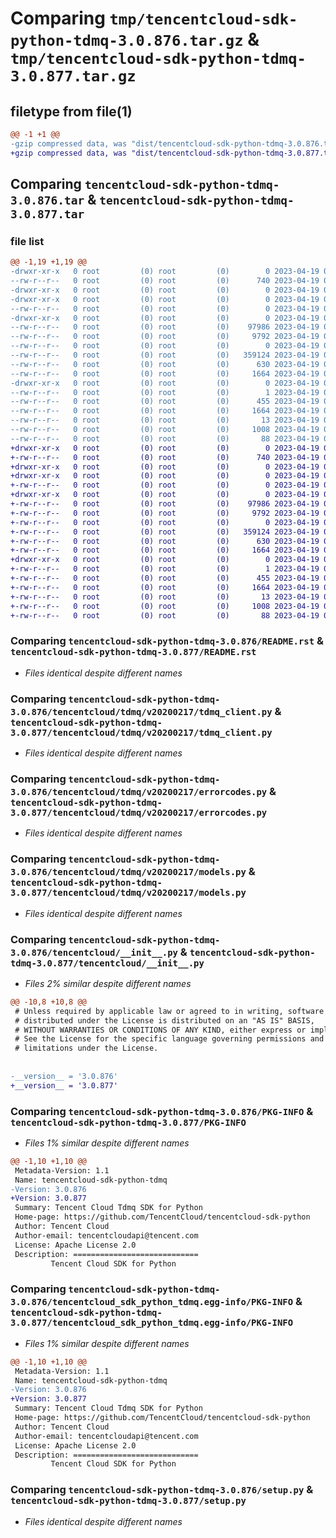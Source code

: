 # Comparing `tmp/tencentcloud-sdk-python-tdmq-3.0.876.tar.gz` & `tmp/tencentcloud-sdk-python-tdmq-3.0.877.tar.gz`

## filetype from file(1)

```diff
@@ -1 +1 @@
-gzip compressed data, was "dist/tencentcloud-sdk-python-tdmq-3.0.876.tar", last modified: Wed Apr 19 00:39:29 2023, max compression
+gzip compressed data, was "dist/tencentcloud-sdk-python-tdmq-3.0.877.tar", last modified: Wed Apr 19 09:37:49 2023, max compression
```

## Comparing `tencentcloud-sdk-python-tdmq-3.0.876.tar` & `tencentcloud-sdk-python-tdmq-3.0.877.tar`

### file list

```diff
@@ -1,19 +1,19 @@
-drwxr-xr-x   0 root         (0) root         (0)        0 2023-04-19 00:39:29.000000 tencentcloud-sdk-python-tdmq-3.0.876/
--rw-r--r--   0 root         (0) root         (0)      740 2023-04-19 00:39:29.000000 tencentcloud-sdk-python-tdmq-3.0.876/README.rst
-drwxr-xr-x   0 root         (0) root         (0)        0 2023-04-19 00:39:29.000000 tencentcloud-sdk-python-tdmq-3.0.876/tencentcloud/
-drwxr-xr-x   0 root         (0) root         (0)        0 2023-04-19 00:39:29.000000 tencentcloud-sdk-python-tdmq-3.0.876/tencentcloud/tdmq/
--rw-r--r--   0 root         (0) root         (0)        0 2023-04-19 00:39:29.000000 tencentcloud-sdk-python-tdmq-3.0.876/tencentcloud/tdmq/__init__.py
-drwxr-xr-x   0 root         (0) root         (0)        0 2023-04-19 00:39:29.000000 tencentcloud-sdk-python-tdmq-3.0.876/tencentcloud/tdmq/v20200217/
--rw-r--r--   0 root         (0) root         (0)    97986 2023-04-19 00:39:29.000000 tencentcloud-sdk-python-tdmq-3.0.876/tencentcloud/tdmq/v20200217/tdmq_client.py
--rw-r--r--   0 root         (0) root         (0)     9792 2023-04-19 00:39:29.000000 tencentcloud-sdk-python-tdmq-3.0.876/tencentcloud/tdmq/v20200217/errorcodes.py
--rw-r--r--   0 root         (0) root         (0)        0 2023-04-19 00:39:29.000000 tencentcloud-sdk-python-tdmq-3.0.876/tencentcloud/tdmq/v20200217/__init__.py
--rw-r--r--   0 root         (0) root         (0)   359124 2023-04-19 00:39:29.000000 tencentcloud-sdk-python-tdmq-3.0.876/tencentcloud/tdmq/v20200217/models.py
--rw-r--r--   0 root         (0) root         (0)      630 2023-04-19 00:39:29.000000 tencentcloud-sdk-python-tdmq-3.0.876/tencentcloud/__init__.py
--rw-r--r--   0 root         (0) root         (0)     1664 2023-04-19 00:39:29.000000 tencentcloud-sdk-python-tdmq-3.0.876/PKG-INFO
-drwxr-xr-x   0 root         (0) root         (0)        0 2023-04-19 00:39:29.000000 tencentcloud-sdk-python-tdmq-3.0.876/tencentcloud_sdk_python_tdmq.egg-info/
--rw-r--r--   0 root         (0) root         (0)        1 2023-04-19 00:39:29.000000 tencentcloud-sdk-python-tdmq-3.0.876/tencentcloud_sdk_python_tdmq.egg-info/dependency_links.txt
--rw-r--r--   0 root         (0) root         (0)      455 2023-04-19 00:39:29.000000 tencentcloud-sdk-python-tdmq-3.0.876/tencentcloud_sdk_python_tdmq.egg-info/SOURCES.txt
--rw-r--r--   0 root         (0) root         (0)     1664 2023-04-19 00:39:29.000000 tencentcloud-sdk-python-tdmq-3.0.876/tencentcloud_sdk_python_tdmq.egg-info/PKG-INFO
--rw-r--r--   0 root         (0) root         (0)       13 2023-04-19 00:39:29.000000 tencentcloud-sdk-python-tdmq-3.0.876/tencentcloud_sdk_python_tdmq.egg-info/top_level.txt
--rw-r--r--   0 root         (0) root         (0)     1008 2023-04-19 00:39:29.000000 tencentcloud-sdk-python-tdmq-3.0.876/setup.py
--rw-r--r--   0 root         (0) root         (0)       88 2023-04-19 00:39:29.000000 tencentcloud-sdk-python-tdmq-3.0.876/setup.cfg
+drwxr-xr-x   0 root         (0) root         (0)        0 2023-04-19 09:37:49.000000 tencentcloud-sdk-python-tdmq-3.0.877/
+-rw-r--r--   0 root         (0) root         (0)      740 2023-04-19 09:37:49.000000 tencentcloud-sdk-python-tdmq-3.0.877/README.rst
+drwxr-xr-x   0 root         (0) root         (0)        0 2023-04-19 09:37:49.000000 tencentcloud-sdk-python-tdmq-3.0.877/tencentcloud/
+drwxr-xr-x   0 root         (0) root         (0)        0 2023-04-19 09:37:49.000000 tencentcloud-sdk-python-tdmq-3.0.877/tencentcloud/tdmq/
+-rw-r--r--   0 root         (0) root         (0)        0 2023-04-19 09:37:49.000000 tencentcloud-sdk-python-tdmq-3.0.877/tencentcloud/tdmq/__init__.py
+drwxr-xr-x   0 root         (0) root         (0)        0 2023-04-19 09:37:49.000000 tencentcloud-sdk-python-tdmq-3.0.877/tencentcloud/tdmq/v20200217/
+-rw-r--r--   0 root         (0) root         (0)    97986 2023-04-19 09:37:49.000000 tencentcloud-sdk-python-tdmq-3.0.877/tencentcloud/tdmq/v20200217/tdmq_client.py
+-rw-r--r--   0 root         (0) root         (0)     9792 2023-04-19 09:37:49.000000 tencentcloud-sdk-python-tdmq-3.0.877/tencentcloud/tdmq/v20200217/errorcodes.py
+-rw-r--r--   0 root         (0) root         (0)        0 2023-04-19 09:37:49.000000 tencentcloud-sdk-python-tdmq-3.0.877/tencentcloud/tdmq/v20200217/__init__.py
+-rw-r--r--   0 root         (0) root         (0)   359124 2023-04-19 09:37:49.000000 tencentcloud-sdk-python-tdmq-3.0.877/tencentcloud/tdmq/v20200217/models.py
+-rw-r--r--   0 root         (0) root         (0)      630 2023-04-19 09:37:49.000000 tencentcloud-sdk-python-tdmq-3.0.877/tencentcloud/__init__.py
+-rw-r--r--   0 root         (0) root         (0)     1664 2023-04-19 09:37:49.000000 tencentcloud-sdk-python-tdmq-3.0.877/PKG-INFO
+drwxr-xr-x   0 root         (0) root         (0)        0 2023-04-19 09:37:49.000000 tencentcloud-sdk-python-tdmq-3.0.877/tencentcloud_sdk_python_tdmq.egg-info/
+-rw-r--r--   0 root         (0) root         (0)        1 2023-04-19 09:37:49.000000 tencentcloud-sdk-python-tdmq-3.0.877/tencentcloud_sdk_python_tdmq.egg-info/dependency_links.txt
+-rw-r--r--   0 root         (0) root         (0)      455 2023-04-19 09:37:49.000000 tencentcloud-sdk-python-tdmq-3.0.877/tencentcloud_sdk_python_tdmq.egg-info/SOURCES.txt
+-rw-r--r--   0 root         (0) root         (0)     1664 2023-04-19 09:37:49.000000 tencentcloud-sdk-python-tdmq-3.0.877/tencentcloud_sdk_python_tdmq.egg-info/PKG-INFO
+-rw-r--r--   0 root         (0) root         (0)       13 2023-04-19 09:37:49.000000 tencentcloud-sdk-python-tdmq-3.0.877/tencentcloud_sdk_python_tdmq.egg-info/top_level.txt
+-rw-r--r--   0 root         (0) root         (0)     1008 2023-04-19 09:37:49.000000 tencentcloud-sdk-python-tdmq-3.0.877/setup.py
+-rw-r--r--   0 root         (0) root         (0)       88 2023-04-19 09:37:49.000000 tencentcloud-sdk-python-tdmq-3.0.877/setup.cfg
```

### Comparing `tencentcloud-sdk-python-tdmq-3.0.876/README.rst` & `tencentcloud-sdk-python-tdmq-3.0.877/README.rst`

 * *Files identical despite different names*

### Comparing `tencentcloud-sdk-python-tdmq-3.0.876/tencentcloud/tdmq/v20200217/tdmq_client.py` & `tencentcloud-sdk-python-tdmq-3.0.877/tencentcloud/tdmq/v20200217/tdmq_client.py`

 * *Files identical despite different names*

### Comparing `tencentcloud-sdk-python-tdmq-3.0.876/tencentcloud/tdmq/v20200217/errorcodes.py` & `tencentcloud-sdk-python-tdmq-3.0.877/tencentcloud/tdmq/v20200217/errorcodes.py`

 * *Files identical despite different names*

### Comparing `tencentcloud-sdk-python-tdmq-3.0.876/tencentcloud/tdmq/v20200217/models.py` & `tencentcloud-sdk-python-tdmq-3.0.877/tencentcloud/tdmq/v20200217/models.py`

 * *Files identical despite different names*

### Comparing `tencentcloud-sdk-python-tdmq-3.0.876/tencentcloud/__init__.py` & `tencentcloud-sdk-python-tdmq-3.0.877/tencentcloud/__init__.py`

 * *Files 2% similar despite different names*

```diff
@@ -10,8 +10,8 @@
 # Unless required by applicable law or agreed to in writing, software
 # distributed under the License is distributed on an "AS IS" BASIS,
 # WITHOUT WARRANTIES OR CONDITIONS OF ANY KIND, either express or implied.
 # See the License for the specific language governing permissions and
 # limitations under the License.
 
 
-__version__ = '3.0.876'
+__version__ = '3.0.877'
```

### Comparing `tencentcloud-sdk-python-tdmq-3.0.876/PKG-INFO` & `tencentcloud-sdk-python-tdmq-3.0.877/PKG-INFO`

 * *Files 1% similar despite different names*

```diff
@@ -1,10 +1,10 @@
 Metadata-Version: 1.1
 Name: tencentcloud-sdk-python-tdmq
-Version: 3.0.876
+Version: 3.0.877
 Summary: Tencent Cloud Tdmq SDK for Python
 Home-page: https://github.com/TencentCloud/tencentcloud-sdk-python
 Author: Tencent Cloud
 Author-email: tencentcloudapi@tencent.com
 License: Apache License 2.0
 Description: ============================
         Tencent Cloud SDK for Python
```

### Comparing `tencentcloud-sdk-python-tdmq-3.0.876/tencentcloud_sdk_python_tdmq.egg-info/PKG-INFO` & `tencentcloud-sdk-python-tdmq-3.0.877/tencentcloud_sdk_python_tdmq.egg-info/PKG-INFO`

 * *Files 1% similar despite different names*

```diff
@@ -1,10 +1,10 @@
 Metadata-Version: 1.1
 Name: tencentcloud-sdk-python-tdmq
-Version: 3.0.876
+Version: 3.0.877
 Summary: Tencent Cloud Tdmq SDK for Python
 Home-page: https://github.com/TencentCloud/tencentcloud-sdk-python
 Author: Tencent Cloud
 Author-email: tencentcloudapi@tencent.com
 License: Apache License 2.0
 Description: ============================
         Tencent Cloud SDK for Python
```

### Comparing `tencentcloud-sdk-python-tdmq-3.0.876/setup.py` & `tencentcloud-sdk-python-tdmq-3.0.877/setup.py`

 * *Files identical despite different names*

